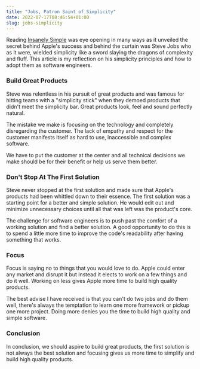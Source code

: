 ```yaml
---
title: "Jobs, Patron Saint of Simplicity"
date: 2022-07-17T08:46:54+01:00
slug: jobs-simplicity
---
```


Reading [Insanely Simple](https://www.amazon.co.uk/Insanely-Simple-Obsession-Drives-Success/dp/067092119X) was eye opening in many ways as it unveiled the secret behind Apple's success and behind the curtain was Steve Jobs who as it were, wielded simplicity like a sword slaying the dragons of complexity and fluff. This article is my reflection on his simplicity principles and how to adopt them as software engineers.

### Build Great Products

Steve was relentless in his pursuit of great products and was famous for hitting teams with a "simplicity stick" when they demoed products that didn't meet the simplicity bar. Great products look, feel and sound perfectly natural.

The mistake we make is focusing on the technology and completely disregarding the customer. The lack of empathy and respect for the customer manifests itself as hard to use, inaccessible and complex software.

We have to put the customer at the center and all technical decisions we make should be for their benefit or help us serve them better.  

### Don't Stop At The First Solution

Steve never stopped at the first solution and made sure that Apple's products had been whittled down to their essence. The first solution was a starting point for a better and simple solution. He would edit out and minimize unnecessary choices until all that was left was the product's core.

The challenge for software engineers is to push past the comfort of a working solution and find a better solution. A good opportunity to do this is to spend a little more time to improve the code's readability after having something that works.

### Focus

Focus is saying no to things that you would love to do. Apple could enter any market and disrupt it but instead it elects to work on a few things and do it well. Working on less gives Apple more time to build high quality products.

The best advise I have received is that you can't do two jobs and do them well, there's always the temptation to learn one more framework or pickup one more project. Doing more denies you the time to build high quality and simple software.

### Conclusion

In conclusion, we should aspire to build great products, the first solution is not always the best solution and focusing gives us more time to simplify and build high quality products.
